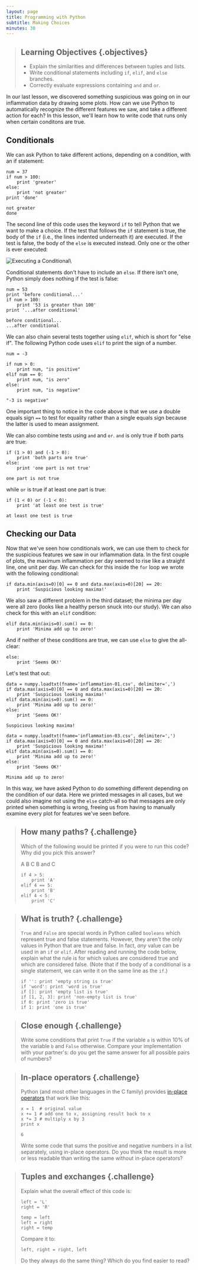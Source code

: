 ```yaml
---
layout: page
title: Programming with Python
subtitle: Making Choices
minutes: 30
---
```

> ## Learning Objectives {.objectives}
>
> *   Explain the similarities and differences between tuples and lists.
> *   Write conditional statements including `if`, `elif`, and `else` branches.
> *   Correctly evaluate expressions containing `and` and `or`.

In our last lesson, we discovered something suspicious was going on
in our inflammation data by drawing some plots.
How can we use Python to automatically recognize the different features we saw,
and take a different action for each? In this lesson, we'll learn how to write code that
runs only when certain conditons are true.

## Conditionals

We can ask Python to take different actions, depending on a condition, with an if statement:

~~~ {.python}
num = 37
if num > 100:
    print 'greater'
else:
    print 'not greater'
print 'done'
~~~
~~~ {.output}
not greater
done

~~~

The second line of this code uses the keyword `if` to tell Python that we want to make a choice.
If the test that follows the `if` statement is true,
the body of the `if`
(i.e., the lines indented underneath it) are executed.
If the test is false,
the body of the `else` is executed instead.
Only one or the other is ever executed:

![Executing a Conditional](fig/python-flowchart-conditional.svg)\

Conditional statements don't have to include an `else`.
If there isn't one,
Python simply does nothing if the test is false:

~~~ {.python}
num = 53
print 'before conditional...'
if num > 100:
    print '53 is greater than 100'
print '...after conditional'
~~~
~~~ {.output}
before conditional...
...after conditional
~~~

We can also chain several tests together using `elif`,
which is short for "else if".
The following Python code uses `elif` to print the sign of a number.

~~~ {.python}
num = -3

if num > 0:
    print num, "is positive"
elif num == 0:
    print num, "is zero"
else:
    print num, "is negative"
~~~
~~~ {.output}
"-3 is negative"
~~~

One important thing to notice in the code above is that we use a double equals sign `==` to test for equality
rather than a single equals sign
because the latter is used to mean assignment.

We can also combine tests using `and` and `or`.
`and` is only true if both parts are true:

~~~ {.python}
if (1 > 0) and (-1 > 0):
    print 'both parts are true'
else:
    print 'one part is not true'
~~~
~~~ {.output}
one part is not true
~~~

while `or` is true if at least one part is true:

~~~ {.python}
if (1 < 0) or (-1 < 0):
    print 'at least one test is true'
~~~
~~~ {.output}
at least one test is true
~~~

## Checking our Data

Now that we've seen how conditionals work,
we can use them to check for the suspicious features we saw in our inflammation data.
In the first couple of plots, the maximum inflammation per day
seemed to rise like a straight line, one unit per day.
We can check for this inside the `for` loop we wrote with the following conditional:

~~~ {.python}
if data.min(axis=0)[0] == 0 and data.max(axis=0)[20] == 20:
    print 'Suspicious looking maxima!'
~~~

We also saw a different problem in the third dataset;
the minima per day were all zero (looks like a healthy person snuck into our study).
We can also check for this with an `elif` condition:

~~~{.python}
elif data.min(axis=0).sum() == 0:
    print 'Minima add up to zero!'
~~~

And if neither of these conditions are true, we can use `else` to give the all-clear:

~~~ {.python}
else:
    print 'Seems OK!'
~~~

Let's test that out:

~~~ {.python}
data = numpy.loadtxt(fname='inflammation-01.csv', delimiter=',')
if data.max(axis=0)[0] == 0 and data.max(axis=0)[20] == 20:
    print 'Suspicious looking maxima!'
elif data.min(axis=0).sum() == 0:
    print 'Minima add up to zero!'
else:
    print 'Seems OK!'
~~~

~~~ {.output}
Suspicious looking maxima!
~~~

~~~ {.python}
data = numpy.loadtxt(fname='inflammation-03.csv', delimiter=',')
if data.max(axis=0)[0] == 0 and data.max(axis=0)[20] == 20:
    print 'Suspicious looking maxima!'
elif data.min(axis=0).sum() == 0:
    print 'Minima add up to zero!'
else:
    print 'Seems OK!'
~~~

~~~ {.output}
Minima add up to zero!
~~~

In this way,
we have asked Python to do something different depending on the condition of our data.
Here we printed messages in all cases,
but we could also imagine not using the `else` catch-all
so that messages are only printed when something is wrong,
freeing us from having to manually examine every plot for features we've seen before.

> ## How many paths? {.challenge}
>
> Which of the following would be printed if you were to run this code? Why did you pick this answer?
>
> A
> B
> C
> B and C
>
> ~~~ {.python}
> if 4 > 5:
>     print 'A'
> elif 4 == 5:
>     print 'B'
> elif 4 < 5:
>     print 'C'
> ~~~

> ## What is truth? {.challenge}
>
> `True` and `False` are special words in Python called `booleans` which represent true
and false statements. However, they aren't the only values in Python that are true and false.
> In fact, *any* value can be used in an `if` or `elif`.
> After reading and running the code below,
> explain what the rule is for which values are considered true and which are considered false.
> (Note that if the body of a conditional is a single statement, we can write it on the same line as the `if`.)
>
> ~~~ {.python}
> if '': print 'empty string is true'
> if 'word': print 'word is true'
> if []: print 'empty list is true'
> if [1, 2, 3]: print 'non-empty list is true'
> if 0: print 'zero is true'
> if 1: print 'one is true'
> ~~~

> ## Close enough {.challenge}
>
> Write some conditions that print `True` if the variable `a` is within 10% of the variable `b`
> and `False` otherwise.
> Compare your implementation with your partner's:
> do you get the same answer for all possible pairs of numbers?


> ## In-place operators {.challenge}
>
> Python (and most other languages in the C family) provides [in-place operators](reference.html#in-place-operator)
> that work like this:
>
> ~~~ {.python}
> x = 1  # original value
> x += 1 # add one to x, assigning result back to x
> x *= 3 # multiply x by 3
> print x
> ~~~
> ~~~ {.output}
> 6
> ~~~
>
> Write some code that sums the positive and negative numbers in a list separately,
> using in-place operators.
> Do you think the result is more or less readable than writing the same without in-place operators?

> ## Tuples and exchanges {.challenge}
>
> Explain what the overall effect of this code is:
>
> ~~~ {.python}
> left = 'L'
> right = 'R'
>
> temp = left
> left = right
> right = temp
> ~~~
>
> Compare it to:
>
> ~~~ {.python}
> left, right = right, left
> ~~~
>
> Do they always do the same thing?
> Which do you find easier to read?
